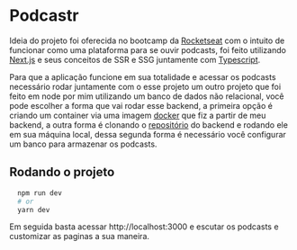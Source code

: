 # Podcastr
Ideia do projeto foi oferecida no bootcamp da [Rocketseat](https://blog.rocketseat.com.br/) com o intuito de funcionar como uma plataforma para se ouvir podcasts, foi feito utilizando [Next.js](https://nextjs.org/) e seus conceitos de SSR e SSG juntamente com [Typescript](https://www.typescriptlang.org/).

Para que a aplicação funcione em sua totalidade e acessar os podcasts necessário rodar juntamente com o esse projeto um outro projeto que foi feito em node por mim utilizando um banco de dados não relacional, você pode escolher a forma que vai rodar esse backend, a primeira opção é criando um container via uma imagem [docker](https://hub.docker.com/repository/docker/gildofj/podcastr-backend/general) que fiz a partir de meu backend, a outra forma é clonando o [repositório](https://github.com/Gildofj/NLW5-Podcastr-backend) do backend  e rodando ele em sua máquina local, dessa segunda forma é necessário você configurar um banco para armazenar os podcasts.

## Rodando o projeto
```bash
  npm run dev
  # or
  yarn dev
```

Em seguida basta acessar http://localhost:3000 e escutar os podcasts e customizar as paginas a sua maneira.
